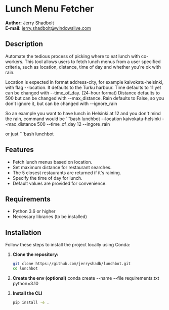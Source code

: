 # Lunch Menu Fetcher

**Author:** Jerry Shadbolt  
**E-mail:** [jerry.shadbolt@windowslive.com](mailto:jerry.shadbolt@windowslive.com)

## Description

Automate the tedious process of picking where to eat lunch with co-workers. This tool allows users to fetch lunch menus from a user specified criteria, such as location, distance, time of day and whether you're ok with rain. 

Location is expected in format address-city, for example kaivokatu-helsinki, with flag --location. It defaults to the Turku harbour.
Time defaults to 11 yet can be changed with --time_of_day. (24-hour format)
Distance defaults to 500 but can be changed with --max_distance.
Rain defaults to False, so you don't ignore it, but can be changed with --ignore_rain

So an example you want to have lunch in Helsinki at 12 and you don't mind the rain, command would be 
    ```bash
    lunchbot --location kaivokatu-helsinki --max_distance 500 --time_of_day 12 --ingore_rain

or just
    ```bash
    lunchbot

## Features

- Fetch lunch menus based on location.
- Set maximum distance for restaurant searches.
- The 5 closest restaurants are returned if it's raining.
- Specify the time of day for lunch.
- Default values are provided for convenience.

## Requirements

- Python 3.6 or higher
- Necessary libraries (to be installed)

## Installation

Follow these steps to install the project locally using Conda:

1. **Clone the repository:**
   ```bash
   git clone https://github.com/jerryshadb/lunchbot.git
   cd lunchbot

2. **Create the env (optional)** 
   conda create --name <env> --file requirements.txt python=3.10

3. **Install the CLI**
    ```bash
    pip install -e .



